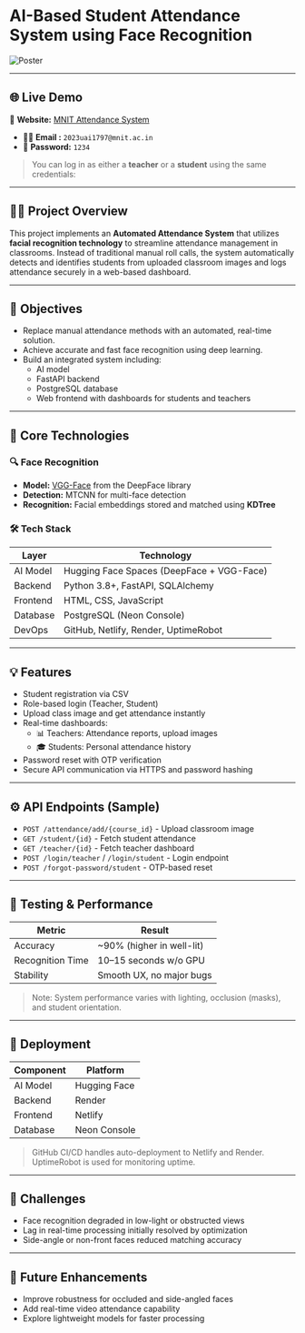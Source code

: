 # AI-Based Student Attendance System using Face Recognition


![Poster](./poster_presentation.jpg)

---

## 🌐 Live Demo

🔗 **Website:** [MNIT Attendance System](https://mayank-garg0609.github.io/mnit-attendance/loginpage/login.html)

- 👨‍🏫 **Email :** `2023uai1797@mnit.ac.in`
- 🔐 **Password:** `1234`

> You can log in as either a **teacher** or a **student** using the same credentials:

---


## 👩‍🏫 Project Overview

This project implements an **Automated Attendance System** that utilizes **facial recognition technology** to streamline attendance management in classrooms. Instead of traditional manual roll calls, the system automatically detects and identifies students from uploaded classroom images and logs attendance securely in a web-based dashboard.


---

## 🎯 Objectives

- Replace manual attendance methods with an automated, real-time solution.
- Achieve accurate and fast face recognition using deep learning.
- Build an integrated system including:
  - AI model
  - FastAPI backend
  - PostgreSQL database
  - Web frontend with dashboards for students and teachers

---

## 🧠 Core Technologies

### 🔍 Face Recognition
- **Model:** [VGG-Face](https://sefiks.com/2020/07/25/deep-face-recognition-with-vgg-face-in-keras/) from the DeepFace library
- **Detection:** MTCNN for multi-face detection
- **Recognition:** Facial embeddings stored and matched using **KDTree**

### 🛠 Tech Stack

| Layer     | Technology       |
|-----------|------------------|
| AI Model  | Hugging Face Spaces (DeepFace + VGG-Face) |
| Backend   | Python 3.8+, FastAPI, SQLAlchemy |
| Frontend  | HTML, CSS, JavaScript |
| Database  | PostgreSQL (Neon Console) |
| DevOps    | GitHub, Netlify, Render, UptimeRobot |

---
 

## 💡 Features

- Student registration via CSV
- Role-based login (Teacher, Student)
- Upload class image and get attendance instantly
- Real-time dashboards:
  - 📊 Teachers: Attendance reports, upload images
  - 🎓 Students: Personal attendance history
- Password reset with OTP verification
- Secure API communication via HTTPS and password hashing

---

## ⚙️ API Endpoints (Sample)

- `POST /attendance/add/{course_id}` - Upload classroom image
- `GET /student/{id}` - Fetch student attendance
- `GET /teacher/{id}` - Fetch teacher dashboard
- `POST /login/teacher` / `/login/student` - Login endpoint
- `POST /forgot-password/student` - OTP-based reset

---

## 🧪 Testing & Performance

| Metric        | Result                      |
|---------------|-----------------------------|
| Accuracy      | ~90% (higher in well-lit)   |
| Recognition Time | 10–15 seconds w/o GPU     |
| Stability     | Smooth UX, no major bugs    |

> Note: System performance varies with lighting, occlusion (masks), and student orientation.

---

## 🚀 Deployment

| Component   | Platform        |
|-------------|-----------------|
| AI Model    | Hugging Face    |
| Backend     | Render          |
| Frontend    | Netlify         |
| Database    | Neon Console    |

> GitHub CI/CD handles auto-deployment to Netlify and Render. UptimeRobot is used for monitoring uptime.

---

## 🧩 Challenges

- Face recognition degraded in low-light or obstructed views
- Lag in real-time processing initially resolved by optimization
- Side-angle or non-front faces reduced matching accuracy

---

## 🔮 Future Enhancements

- Improve robustness for occluded and side-angled faces
- Add real-time video attendance capability
- Explore lightweight models for faster processing

